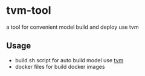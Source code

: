 # tvm-tool
a tool for convenient model build and deploy use tvm
## Usage
- build.sh script for auto build model use [tvm](https://github.com/apache/tvm)
- docker files for build docker images
